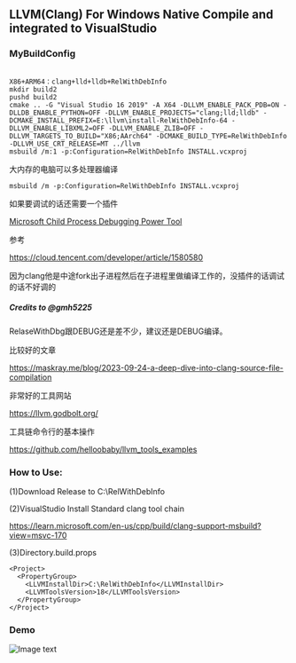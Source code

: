 ## LLVM(Clang) For Windows Native Compile and integrated to VisualStudio   


### MyBuildConfig

```

X86+ARM64：clang+lld+lldb+RelWithDebInfo
mkdir build2
pushd build2
cmake .. -G "Visual Studio 16 2019" -A X64 -DLLVM_ENABLE_PACK_PDB=ON -DLLDB_ENABLE_PYTHON=OFF -DLLVM_ENABLE_PROJECTS="clang;lld;lldb" -DCMAKE_INSTALL_PREFIX=E:\llvm\install-RelWithDebInfo-64 -DLLVM_ENABLE_LIBXML2=OFF -DLLVM_ENABLE_ZLIB=OFF -DLLVM_TARGETS_TO_BUILD="X86;AArch64" -DCMAKE_BUILD_TYPE=RelWithDebInfo -DLLVM_USE_CRT_RELEASE=MT ../llvm
msbuild /m:1 -p:Configuration=RelWithDebInfo INSTALL.vcxproj 

```

大内存的电脑可以多处理器编译

```
msbuild /m -p:Configuration=RelWithDebInfo INSTALL.vcxproj 

```



如果要调试的话还需要一个插件

 [Microsoft Child Process Debugging Power Tool](https://cloud.tencent.com/developer/tools/blog-entry?target=https%3A%2F%2Fmarketplace.visualstudio.com%2Fitems%3FitemName%3Dvsdbgplat.MicrosoftChildProcessDebuggingPowerTool&source=article&objectId=1580580) 

参考

https://cloud.tencent.com/developer/article/1580580



因为clang他是中途fork出子进程然后在子进程里做编译工作的，没插件的话调试的话不好调的



##### Credits to @gmh5225



RelaseWithDbg跟DEBUG还是差不少，建议还是DEBUG编译。





比较好的文章

https://maskray.me/blog/2023-09-24-a-deep-dive-into-clang-source-file-compilation



非常好的工具网站

https://llvm.godbolt.org/



工具链命令行的基本操作

https://github.com/helloobaby/llvm_tools_examples





### How to Use:

(1)Download Release to C:\RelWithDebInfo

(2)VisualStudio Install Standard clang tool chain

https://learn.microsoft.com/en-us/cpp/build/clang-support-msbuild?view=msvc-170

(3)Directory.build.props

```
<Project>
  <PropertyGroup>
    <LLVMInstallDir>C:\RelWithDebInfo</LLVMInstallDir>
    <LLVMToolsVersion>18</LLVMToolsVersion>
  </PropertyGroup>
</Project>
```


### Demo 
![Image text]("./Demo.png")
